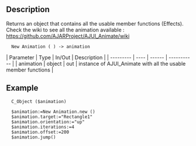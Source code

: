 ﻿<!-- New Animation ( ) -> animation instance -->


## Description

Returns an object that contains all the usable member functions (Effects). Check the wiki to see all the animation available : https://github.com/AJARProject/AJUI_Animate/wiki

```4d
  New Animation ( ) -> animation
```

| Parameter | Type | In/Out | Description |
| --------- | ---- | ------ | ----------- |
| animation | object | out | instance of AJUI_Animate with all the usable member functions |

## Example

```4d
  C_Object ($animation)
  
  $animation:=New Animation.new ()
  $animation.target:="Rectangle1"
  $animation.orientation:="up"
  $animation.iterations:=4
  $animation.offset:=200
  $animation.jump()
  
```
